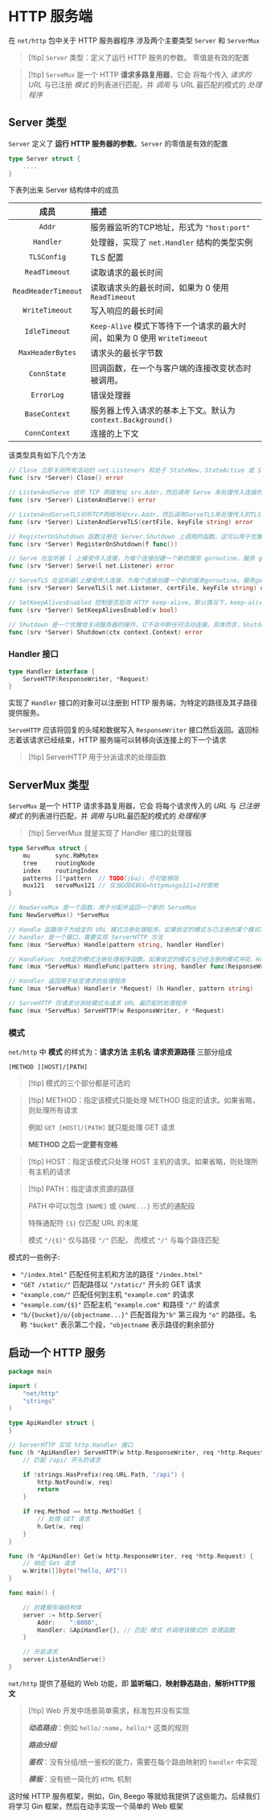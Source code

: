 # HTTP 服务端


在 `net/http` 包中关于 HTTP 服务器程序 涉及两个主要类型  `Server` 和 `ServerMux`

> [!tip] `Server` 类型：定义了运行 HTTP 服务的参数。 零值是有效的配置

> [!tip]  `ServeMux` 是一个 HTTP **请求多路复用器**，它会 将每个传入 _请求的 URL_ 与已注册 _模式_ 的列表进行匹配，并 _调用_ 与 URL 最匹配的模式的 _处理程序_

## Server 类型

`Server` 定义了 **运行 HTTP 服务器的参数**。`Server` 的零值是有效的配置

```go
type Server struct {
	....
}
```

下表列出来 Server 结构体中的成员

|         成员          | 描述                                                     |
| :-----------------: | :----------------------------------------------------- |
|       `Addr`        | 服务器监听的TCP地址，形式为 `"host:port"`                          |
|      `Handler`      | 处理器，实现了 `net.Handler` 结构的类型实例                          |
|     `TLSConfig`     | TLS 配置                                                 |
|    `ReadTimeout`    | 读取请求的最长时间                                              |
| `ReadHeaderTimeout` | 读取请求头的最长时间，如果为 $0$ 使用 `ReadTimeout`                    |
|   `WriteTimeout`    | 写入响应的最长时间                                              |
|    `IdleTimeout`    | `Keep-Alive` 模式下等待下一个请求的最大时间，如果为 $0$ 使用 `WriteTimeout` |
|  `MaxHeaderBytes`   | 请求头的最长字节数                                              |
|     `ConnState`     | 回调函数，在一个与客户端的连接改变状态时被调用。                               |
|     `ErrorLog`      | 错误处理器                                                  |
|    `BaseContext`    | 服务器上传入请求的基本上下文。默认为 `context.Background()`              |
|    `ConnContext`    | 连接的上下文                                                 |

该类型具有如下几个方法

```go
// Close 立即关闭所有活动的 net.Listeners 和处于 StateNew、StateActive 或 StateIdle 状态的连接
func (srv *Server) Close() error

// ListenAndServe 侦听 TCP 网络地址 srv.Addr，然后调用 Serve 来处理传入连接的请求。接受的连接配置为启用TCP保持活动。
func (srv *Server) ListenAndServe() error

// ListenAndServeTLS侦听TCP网络地址srv.Addr，然后调用ServeTLS来处理传入的TLS连接上的请求。接受的连接被配置为启用TCP保持活动状态。
func (srv *Server) ListenAndServeTLS(certFile, keyFile string) error

// RegisterOnShutdown 函数注册在 Server.Shutdown 上调用的函数。这可以用于优雅地关闭已经经历了ALPN协议升级或被劫持的连接。这个函数应该启动特定协议的优雅关闭，但不应该等待关闭完成。
func (srv *Server) RegisterOnShutdown(f func())

// Serve 在监听器 l 上接受传入连接，为每个连接创建一个新的服务 goroutine。服务 goroutines 读取请求，然后调用 srv.Handler 来回复
func (srv *Server) Serve(l net.Listener) error

// ServeTLS 在监听器l上接受传入连接，为每个连接创建一个新的服务goroutine。服务goroutines执行TLS设置，然后读取请求，并调用srv.Handler来回复请求。
func (srv *Server) ServeTLS(l net.Listener, certFile, keyFile string) error

// SetKeepAlivesEnabled 控制是否启用 HTTP keep-alive。默认情况下，keep-alive 是一直启用的。只有资源非常受限的环境或正在关闭的服务器才应该禁用它们。
func (srv *Server) SetKeepAlivesEnabled(v bool)

// Shutdown 是一个优雅地关闭服务器的操作，它不会中断任何活动连接。具体而言，Shutdown 首先关闭所有打开的监听器，然后关闭所有空闲连接，最后无限期地等待连接返回空闲状态，然后关闭
func (srv *Server) Shutdown(ctx context.Context) error
```

### Handler 接口

```go
type Handler interface {
	ServeHTTP(ResponseWriter, *Request)
}
```

实现了 `Handler` 接口的对象可以注册到 HTTP 服务端，为特定的路径及其子路径提供服务。

`ServeHTTP` 应该将回复的头域和数据写入 `ResponseWriter` 接口然后返回。返回标志着该请求已经结束，HTTP 服务端可以转移向该连接上的下一个请求

> [!tip] ServerHTTP 用于分派请求的处理函数

## ServerMux 类型

`ServeMux` 是一个 HTTP 请求多路复用器，它会 将每个请求传入的 _URL_ 与 _已注册模式_ 的列表进行匹配，并 _调用_ 与URL最匹配的模式的 _处理程序_

> [!tip] ServerMux 就是实现了 Handler 接口的处理器

```go
type ServeMux struct {
	mu       sync.RWMutex
	tree     routingNode
	index    routingIndex
	patterns []*pattern  // TODO(jba): 尽可能移除
	mux121   serveMux121 // 仅当GODEBUG=httpmuxgo121=1时使用
}

// NewServeMux 是一个函数，用于分配并返回一个新的 ServeMux
func NewServeMux() *ServeMux

// Handle 函数用于为给定的 URL 模式注册处理程序。如果给定的模式与已注册的某个模式冲突，Handle 将引发 panic
// handler 是一个接口，需要实现 ServerHTTP 方法
func (mux *ServeMux) Handle(pattern string, handler Handler)

// HandleFunc 为给定的模式注册处理程序函数。如果给定的模式与已经注册的模式冲突，HandleFunc会出错。
func (mux *ServeMux) HandleFunc(pattern string, handler func(ResponseWriter, *Request))

// Handler 返回用于给定请求的处理程序
func (mux *ServeMux) Handler(r *Request) (h Handler, pattern string)

// ServeHTTP 将请求分派给模式与请求 URL 最匹配的处理程序
func (mux *ServeMux) ServeHTTP(w ResponseWriter, r *Request)
```

### 模式

`net/http` 中 **模式** 的样式为：**请求方法** **主机名** **请求资源路径** 三部分组成

```
[METHOD ][HOST]/[PATH]
```

> [!tip] 模式的三个部分都是可选的

> [!tip] METHOD：指定该模式只能处理 METHOD 指定的请求。如果省略，则处理所有请求
> 
> 例如 `GET [HOST]/[PATH]` 就只能处理 GET 请求
> 
> **METHOD 之后一定要有空格**
> 

> [!tip] HOST：指定该模式只处理 HOST 主机的请求。如果省略，则处理所有主机的请求

> [!tip] PATH：指定请求资源的路径
> 
> PATH 中可以包含 `{NAME}` 或 `{NAME...}` 形式的通配段
> 
> 特殊通配符 `{$}` 仅匹配 URL 的末尾
> 
> 模式 `"/{$}"` 仅与路径 `"/"` 匹配， 而模式 `"/"` 与每个路径匹配
> 


模式的一些例子:

- `"/index.html"` 匹配任何主机和方法的路径 `"/index.html"`
- `"GET /static/"` 匹配路径以 `"/static/"` 开头的 GET 请求
- `"example.com/"` 匹配任何到主机 `"example.com"` 的请求
- `"example.com/{$}"` 匹配主机 `"example.com"` 和路径 `"/"` 的请求
- `"b/{bucket}/o/{objectname...}"` 匹配首段为`"b"` 第三段为 `"o"` 的路径。名称 `"bucket"` 表示第二个段，`"objectname` 表示路径的剩余部分


## 启动一个 HTTP 服务

```go
package main

import (
	"net/http"
	"strings"
)

type ApiHandler struct {
}

// ServerHTTP 实现 http.Handler 接口
func (h *ApiHandler) ServeHTTP(w http.ResponseWriter, req *http.Request) {
	// 匹配 /api/ 开头的请求

	if !strings.HasPrefix(req.URL.Path, "/api") {
		http.NotFound(w, req)
		return
	}

	if req.Method == http.MethodGet {
		// 处理 GET 请求
		h.Get(w, req)
	}
}

func (h *ApiHandler) Get(w http.ResponseWriter, req *http.Request) {
	// 响应 Get 请求
	w.Write([]byte("hello, API"))
}

func main() {

	// 创建服务端结构体
	server := http.Server{
		Addr:    ":8080",
		Handler: &ApiHandler{}, // 匹配 模式 并调用该模式的 处理函数
	}

	// 开启请求
	server.ListenAndServe()
}
```

`net/http` 提供了基础的 Web 功能，即 **监听端口**，**映射静态路由**，**解析HTTP报文**

> [!tip] Web 开发中场景简单需求，标准包并没有实现
> 
> **_动态路由_**：例如 `hello/:name`，`hello/*` 这类的规则
> 
> **_路由分组_** 
> 
> **_鉴权_**：没有分组/统一鉴权的能力，需要在每个路由映射的 `handler` 中实现
> 
> **_模板_**：没有统一简化的 `HTML` 机制

这时候 HTTP 服务框架，例如，Gin, Beego 等就给我提供了这些能力。后续我们将学习 Gin 框架，然后在动手实现一个简单的 Web 框架
